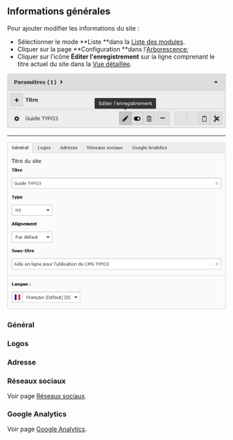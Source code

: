 ## Informations générales

Pour ajouter modifier les informations du site :

* Sélectionner le mode **Liste **dans la [Liste des modules](/présentation-de-typo3/se-reperer-dans-le-backend.md).
* Cliquer sur la page **Configuration **dans l'[Arborescence](/présentation-de-typo3/se-reperer-dans-le-backend.md);
* Cliquer sur l’icône **Éditer l'enregistrement** sur la ligne comprenant le titre actuel du site dans la [Vue détaillée](/présentation-de-typo3/se-reperer-dans-le-backend.md).

![](/assets/config_edit.png)

---

![](/assets/config_edit_form.png)

### Général

### Logos

### Adresse

### Réseaux sociaux

Voir page [Réseaux sociaux](/configuration/reseaux-sociaux.md).

### Google Analytics

Voir page [Google Analytics](/configuration/google-analytics.md).

